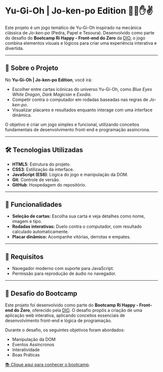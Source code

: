 # Yu-Gi-Oh | Jo-ken-po Edition 🎴✊✋✌️

Este projeto é um jogo temático de Yu-Gi-Oh inspirado na mecânica clássica de *Jo-ken-po* (Pedra, Papel e Tesoura). Desenvolvido como parte do desafio do **Bootcamp Ri Happy - Front-end do Zero** da [DIO](https://web.dio.me/track/coding-future-front-end-do-zero), o jogo combina elementos visuais e lógicos para criar uma experiência interativa e divertida.

---

## 🚀 **Sobre o Projeto**
No **Yu-Gi-Oh | Jo-ken-po Edition**, você irá:
- Escolher entre cartas icônicas do universo Yu-Gi-Oh, como *Blue Eyes White Dragon*, *Dark Magician* e *Exodia*.
- Competir contra o computador em rodadas baseadas nas regras de *Jo-ken-po*.
- Visualizar placares e resultados enquanto interage com uma interface dinâmica.

O objetivo é criar um jogo simples e funcional, utilizando conceitos fundamentais de desenvolvimento front-end e programação assíncrona.

---

## 🛠 **Tecnologias Utilizadas**
- **HTML5**: Estrutura do projeto.
- **CSS3**: Estilização da interface.
- **JavaScript (ES6)**: Lógica do jogo e manipulação da DOM.
- **Git**: Controle de versão.
- **GitHub**: Hospedagem do repositório.

---

## 🧩 **Funcionalidades**
- **Seleção de cartas:** Escolha sua carta e veja detalhes como nome, imagem e tipo.
- **Rodadas interativas:** Duelo contra o computador, com resultado calculado automaticamente.
- **Placar dinâmico:** Acompanhe vitórias, derrotas e empates.

---

## 📜 **Requisitos**
- Navegador moderno com suporte para JavaScript.
- Permissão para reprodução de áudio no navegador.

---

## 📝 **Desafio do Bootcamp**

Este projeto foi desenvolvido como parte do **Bootcamp Ri Happy - Front-end do Zero**, oferecido pela [DIO](https://web.dio.me). O desafio propôs a criação de uma aplicação web interativa, aplicando conceitos essenciais de desenvolvimento front-end e lógica de programação.  

Durante o desafio, os seguintes objetivos foram abordados:

- Manipulação da DOM
- Eventos Assíncronos
- Interatividade
- Boas Práticas

[📚 Clique aqui para conhecer o bootcamp](https://web.dio.me/track/coding-future-front-end-do-zero).
